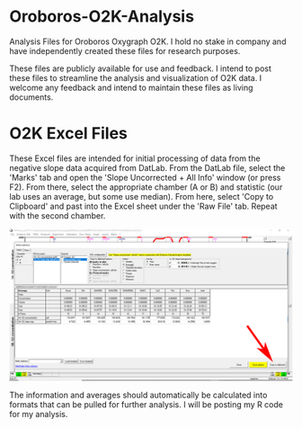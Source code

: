# Oroboros-O2K-Analysis
  Analysis Files for Oroboros Oxygraph O2K. I hold no stake in company and have independently created these files for research purposes.

These files are publicly available for use and feedback. I intend to post these files to streamline the analysis and visualization of O2K data. I welcome any feedback and intend to maintain these files as living documents.

# O2K Excel Files
These Excel files are intended for initial processing of data from the negative slope data acquired from DatLab. From the DatLab file, select the 'Marks' tab and open the 'Slope Uncorrected + All Info' window (or press F2). From there, select the appropriate chamber (A or B) and statistic (our lab uses an average, but some use median). From here, select 'Copy to Clipboard' and past into the Excel sheet under the 'Raw File' tab. Repeat with the second chamber.

![](Images/Excel_Instructions.png)

The information and averages should automatically be calculated into formats that can be pulled for further analysis. I will be posting my R code for my analysis.
